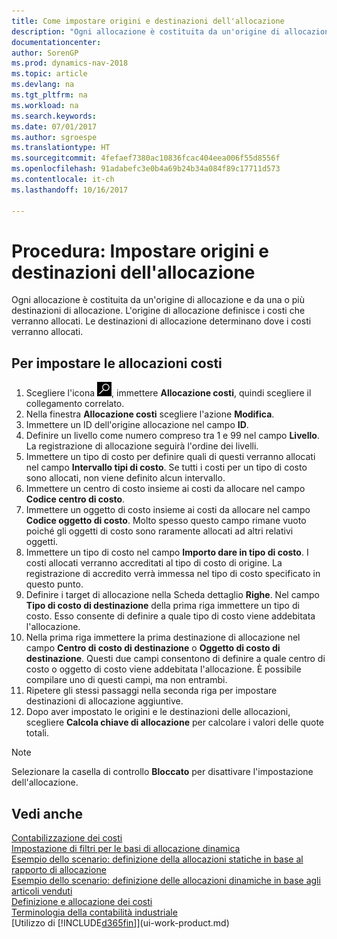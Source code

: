 ```yaml
---
title: Come impostare origini e destinazioni dell'allocazione
description: "Ogni allocazione è costituita da un'origine di allocazione e da una o più destinazioni di allocazione. L'origine di allocazione definisce i costi che verranno allocati. Le destinazioni di allocazione determinano dove i costi verranno allocati."
documentationcenter: 
author: SorenGP
ms.prod: dynamics-nav-2018
ms.topic: article
ms.devlang: na
ms.tgt_pltfrm: na
ms.workload: na
ms.search.keywords: 
ms.date: 07/01/2017
ms.author: sgroespe
ms.translationtype: HT
ms.sourcegitcommit: 4fefaef7380ac10836fcac404eea006f55d8556f
ms.openlocfilehash: 91adabefc3e0b4a69b24b34a084f89c17711d573
ms.contentlocale: it-ch
ms.lasthandoff: 10/16/2017

---
```

# <a name="how-to-set-up-allocation-source-and-targets"></a>Procedura: Impostare origini e destinazioni dell'allocazione
Ogni allocazione è costituita da un'origine di allocazione e da una o più destinazioni di allocazione. L'origine di allocazione definisce i costi che verranno allocati. Le destinazioni di allocazione determinano dove i costi verranno allocati.  

## <a name="to-set-up-cost-allocations"></a>Per impostare le allocazioni costi  
1.  Scegliere l'icona ![Cerca pagina o report](media/ui-search/search_small.png "icona Cerca pagina o report"), immettere **Allocazione costi**, quindi scegliere il collegamento correlato.  
2.  Nella finestra **Allocazione costi** scegliere l'azione **Modifica**.  
3.  Immettere un ID dell'origine allocazione nel campo **ID**.  
4.  Definire un livello come numero compreso tra 1 e 99 nel campo **Livello**. La registrazione di allocazione seguirà l'ordine dei livelli.  
5.  Immettere un tipo di costo per definire quali di questi verranno allocati nel campo **Intervallo tipi di costo**. Se tutti i costi per un tipo di costo sono allocati, non viene definito alcun intervallo.  
6.  Immettere un centro di costo insieme ai costi da allocare nel campo **Codice centro di costo**.  
7.  Immettere un oggetto di costo insieme ai costi da allocare nel campo **Codice oggetto di costo**. Molto spesso questo campo rimane vuoto poiché gli oggetti di costo sono raramente allocati ad altri relativi oggetti.  
8.  Immettere un tipo di costo nel campo **Importo dare in tipo di costo**. I costi allocati verranno accreditati al tipo di costo di origine. La registrazione di accredito verrà immessa nel tipo di costo specificato in questo punto.  
9. Definire i target di allocazione nella Scheda dettaglio **Righe**. Nel campo **Tipo di costo di destinazione** della prima riga immettere un tipo di costo. Esso consente di definire a quale tipo di costo viene addebitata l'allocazione.  
10. Nella prima riga immettere la prima destinazione di allocazione nel campo **Centro di costo di destinazione** o **Oggetto di costo di destinazione**. Questi due campi consentono di definire a quale centro di costo o oggetto di costo viene addebitata l'allocazione. È possibile compilare uno di questi campi, ma non entrambi.  
11. Ripetere gli stessi passaggi nella seconda riga per impostare destinazioni di allocazione aggiuntive.  
12. Dopo aver impostato le origini e le destinazioni delle allocazioni, scegliere **Calcola chiave di allocazione** per calcolare i valori delle quote totali.  

> [!NOTE]  
>  Selezionare la casella di controllo **Bloccato** per disattivare l'impostazione dell'allocazione.  

## <a name="see-also"></a>Vedi anche  
[Contabilizzazione dei costi](finance-manage-cost-accounting.md)  
 [Impostazione di filtri per le basi di allocazione dinamica](finance-setting-filters-for-dynamic-allocation-bases.md)   
 [Esempio dello scenario: definizione della allocazioni statiche in base al rapporto di allocazione](finance-scenario-example-defining-static-allocations-based-on-allocation-ratio.md)   
 [Esempio dello scenario: definizione delle allocazioni dinamiche in base agli articoli venduti](finance-scenario-example-defining-dynamic-allocations-based-on-items-sold.md)   
 [Definizione e allocazione dei costi](finance-define-and-allocate-costs.md)   
 [Terminologia della contabilità industriale](finance-terminology-in-cost-accounting.md)  
 [Utilizzo di [!INCLUDE[d365fin](includes/d365fin_md.md)]](ui-work-product.md)


